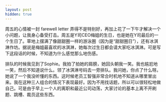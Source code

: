 ```yaml
---
layout: post
hidden: true
---
```


周五的心情被一封 farewell letter 弄得不是特别好，再加上花了一下午才解决一个小问题，让我身心备受打击。周五是Y司CEO梅姐的生日，也是她在Y司最后的一个生日了。草地上摆满了像甜甜圈一样的游泳圈（因为是“甜甜圈日”），还有冰淇淋作坊。据说是梅姐最喜欢的冰淇淋，她每次过生日都会请大家吃冰淇淋。可是写下这段话的时候，不知道为什么感觉那么地伤感。

排队的时候我见到了Sophie。我拍了拍她的肩膀，她回头朝我一笑。我也尴尬地一笑，然后不知道说什么。领了冰淇淋号码去一旁排队。我问她，你点了什么呀。她说了一个我没听懂的东西。这时候老员工智强非常合时机地不知道从哪里冒出来。我在这种三人组合的情况下表现最好。因为不用找话题，所以可以很轻松地做自己。可是由于早上一个人的离职和最近公司动荡，大家讨论的基本上离不开刷题、跳槽、裁员这些东西。